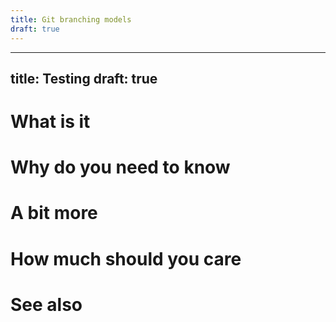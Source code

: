 ```yaml
---
title: Git branching models
draft: true
---
```


---
title: Testing
draft: true
---


# What is it


# Why do you need to know



# A bit more



# How much should you care


# See also



